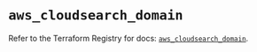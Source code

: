 # `aws_cloudsearch_domain`

Refer to the Terraform Registry for docs: [`aws_cloudsearch_domain`](https://registry.terraform.io/providers/hashicorp/aws/5.100.0/docs/resources/cloudsearch_domain).
